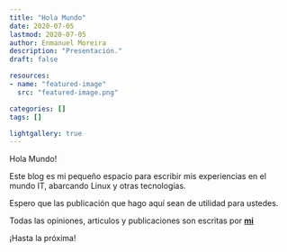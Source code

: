 ```yaml
---
title: "Hola Mundo"
date: 2020-07-05
lastmod: 2020-07-05
author: Enmanuel Moreira
description: "Presentación."
draft: false

resources:
- name: "featured-image"
  src: "featured-image.png"

categories: []
tags: []

lightgallery: true
---
```


Hola Mundo!

Este blog es mi pequeño espacio para escribir mis experiencias en el mundo IT, abarcando Linux y otras tecnologías.  

Espero que las publicación que hago aquí sean de utilidad para ustedes.  

Todas las opiniones, articulos y publicaciones son escritas por **[mi](https://www.linkedin.com/in/enmanuelmoreira)**  

¡Hasta la próxima!
